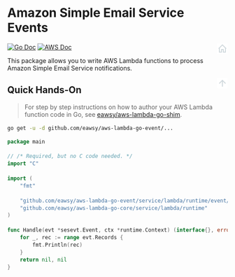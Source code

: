 <a id="top" name="top"></a>

# Amazon Simple Email Service Events

[<img src="/_asset/misc_home.png" alt="Back to Home" align="right">](/)
[![Go Doc][badge-doc-go]][eawsy-doc]
[![AWS Doc][badge-doc-aws]][aws-doc]

This package allows you to write AWS Lambda functions to process Amazon Simple
Email Service notifications.

[<img src="/_asset/misc_arrow-up.png" align="right">](#top)
## Quick Hands-On

> For step by step instructions on how to author your AWS Lambda function code in Go, see 
  [eawsy/aws-lambda-go-shim][eawsy-runtime].
  
```sh
go get -u -d github.com/eawsy/aws-lambda-go-event/...
```

```go
package main

// /* Required, but no C code needed. */
import "C"

import (
	"fmt"

	"github.com/eawsy/aws-lambda-go-event/service/lambda/runtime/event/sesevt"
	"github.com/eawsy/aws-lambda-go-core/service/lambda/runtime"
)

func Handle(evt *sesevt.Event, ctx *runtime.Context) (interface{}, error) {
	for _, rec := range evt.Records {
		fmt.Println(rec)
	}
	return nil, nil
}
```

[eawsy-runtime]: https://github.com/eawsy/aws-lambda-go-shim
[eawsy-doc]: https://godoc.org/github.com/eawsy/aws-lambda-go-event/service/lambda/runtime/event/sesevt

[aws-doc]: http://docs.aws.amazon.com/ses/latest/DeveloperGuide/Welcome.html

[badge-doc-go]: http://img.shields.io/badge/api-godoc-7986cb.svg?style=flat-square
[badge-doc-aws]: http://img.shields.io/badge/api-awsdoc-efaf27.svg?style=flat-square
